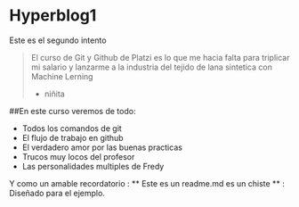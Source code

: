 # Hyperblog1
Este es el segundo intento
>El curso de Git y Github de Platzi es lo que me hacia falta para triplicar mi salario y lanzarme a la industria del tejido de lana sintetica con Machine Lerning
>- niñita

##En este curso veremos de todo:
* Todos los comandos de git
* El flujo de trabajo en github
* El verdadero amor por las buenas practicas
* Trucos muy locos del profesor
* Las personalidades multiples de Fredy

Y como un amable recordatorio : ** Este es un readme.md es un chiste ** : Diseñado para el ejemplo.
